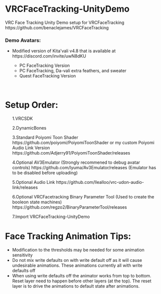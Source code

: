 # VRCFaceTracking-UnityDemo
<p>VRC Face Tracking Unity Demo setup for VRCFaceTracking https://github.com/benaclejames/VRCFaceTracking</p>

<h3>Demo Avatars:</h3>
<ul>
  <li>Modified version of Kita'vali v4.8 that is available at https://discord.com/invite/uwN8dKU</li>
    <ul>
      <li>PC FaceTracking Version</li>
      <li>PC FaceTracking, Da-vali extra feathers, and sweater</li>
      <li>Quest FaceTracking Version</li>
    </ul>
</ul>
<br>
<h1>Setup Order:</h1>
  <ol>1.VRCSDK</ol>
  <ol>2.DynamicBones</ol>
  <ol>3.Standard Poiyomi Toon Shader https://github.com/poiyomi/PoiyomiToonShader or my custom Poiyomi Audio Link Version https://github.com/Adjerry91/PoiyomiToonShader/releases</ol>
  <ol>4.Optional AV3Emulator (Strongly recommened to debug avatar controls) https://github.com/lyuma/Av3Emulator/releases (Emulator has to be disabled before uploading)</ol>
  <ol>5.Optional Audio Link https://github.com/llealloo/vrc-udon-audio-link/releases</ol>
  <ol>6.Optional VRCFacetracking Binary Parameter Tool (Used to create the booleon state machines) https://github.com/regzo2/BinaryParameterTool/releases</ol>
  <ol>7.Import VRCFaceTracking-UnityDemo</ol>

<h1>Face Tracking Animation Tips:</h1>
<ul>
  <li>Modification to the thresholds may be needed for some animation sensitivity</li>
  <li>Do not mix write defaults on with write default off as it will cause undesirable animations. These animations currently all with write defaults off</li> 
  <li>When using write defaults off the animator works from top to bottom. Reset layer need to happen before other layers (at the top). The reset layer is to drive the animations to default state after animations.</li>
</ul>
